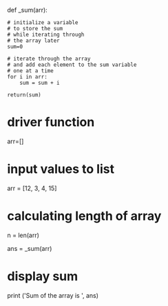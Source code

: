 def _sum(arr):  
      
    # initialize a variable 
    # to store the sum 
    # while iterating through 
    # the array later 
    sum=0
      
    # iterate through the array 
    # and add each element to the sum variable 
    # one at a time 
    for i in arr: 
        sum = sum + i 
          
    return(sum)  
  
# driver function  
arr=[]  
# input values to list  
arr = [12, 3, 4, 15]  
  
# calculating length of array  
n = len(arr)  
  
ans = _sum(arr)  
  
# display sum  
print ('Sum of the array is ', ans)  
